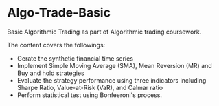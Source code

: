 # Algo-Trade-Basic
Basic Algorithmic Trading as part of Algorithmic trading coursework.

The content covers the followings:
- Gerate the synthetic financial time series
- Implement Simple Moving Average (SMA), Mean Reversion (MR) and Buy and hold strategies
- Evaluate the strategy performance using three indicators including Sharpe Ratio, Value-at-Risk (VaR), and Calmar ratio
- Perform statistical test using Bonfeeroni's process.
